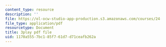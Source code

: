 ```yaml
---
content_type: resource
description: ''
file: https://ol-ocw-studio-app-production.s3.amazonaws.com/courses/24-912-black-matters-introduction-to-black-studies-spring-2017/1170a5557bc185f761d7d71ceafb262a_o4xIlEt71Pw.pdf
file_type: application/pdf
resourcetype: Document
title: 3play pdf file
uid: 1170a555-7bc1-85f7-61d7-d71ceafb262a
---
```

